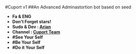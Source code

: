#Cuport v1
##An Advanced Adminastortion bot based on seed
* **Fa & ENG**
* **Don't Forget stars!**
* **Sudo & Dev : [Arian](telegram/me/Arian_IDeactive)**
* **Channel : [Cuport Team](telegram.me/CuportTeam)**
* **#See Your Self**
* **#Be Your Self**
* **#Do it Your Self**
